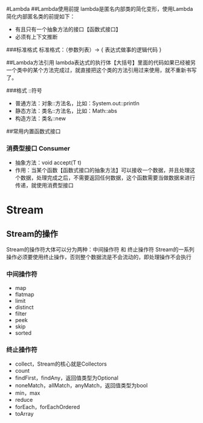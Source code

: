 #Lambda
##Lambda使用前提
lambda是匿名内部类的简化变形，使用Lambda简化内部匿名类的前提如下：
+ 有且只有一个抽象方法的接口【函数式接口】
+ 必须有上下文推断

###标准格式
标准格式：（参数列表）-> { 表达式做事的逻辑代码 }

##Lambda方法引用
lambda表达式的执行体【大括号】里面的代码如果已经被另一个类中的某个方法完成过，就直接把这个类的方法引用过来使用，就不重新书写了。

###格式 ::符号
+ 普通方法：对象::方法名，比如：System.out::println
+ 静态方法：类名::方法名，比如：Math::abs
+ 构造方法：类名::new

##常用内置函数式接口

### 消费型接口 Consumer<T>
+ 抽象方法：void accept(T t)
+ 作用：当某个函数【函数式接口的抽象方法】可以接收一个数据，并且处理这个数据，处理完成之后，不需要返回任何数据，这个函数需要当做数据来进行传递，就使用消费型接口


# Stream
## Stream的操作
Stream的操作符大体可以分为两种：中间操作符 和 终止操作符
Stream的一系列操作必须要使用终止操作，否则整个数据流是不会流动的，即处理操作不会执行


### 中间操作符
+ map
+ flatmap
+ limit
+ distinct
+ filter
+ peek
+ skip
+ sorted

### 终止操作符
+ collect，Stream的核心就是Collectors
+ count
+ findFirst，findAny，返回值类型为Optional
+ noneMatch，allMatch，anyMatch，返回值类型为bool
+ min，max
+ reduce
+ forEach，forEachOrdered
+ toArray
